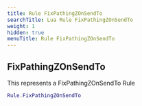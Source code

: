 ```yaml
---
title: Rule FixPathingZOnSendTo
searchTitle: Lua Rule FixPathingZOnSendTo
weight: 1
hidden: true
menuTitle: Rule FixPathingZOnSendTo
---
```

## FixPathingZOnSendTo

This represents a FixPathingZOnSendTo Rule
```lua
Rule.FixPathingZOnSendTo
```